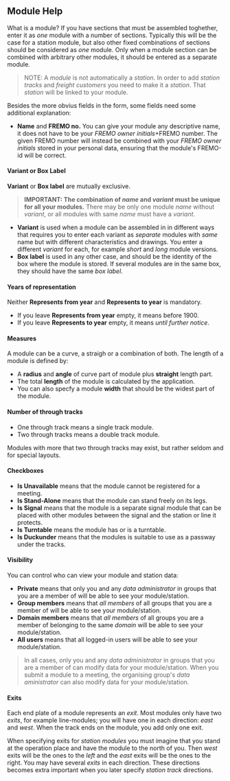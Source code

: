 ﻿## Module Help
What is a module? If you have sections that must be assembled toghether, enter it as *one* module with a number of sections.
Typically this will be the case for a station module, but also other fixed combinations of sections should be considered as *one* module.
Only when a module section can be combined with arbitrary other modules, it should be entered as a separate module.
 
> NOTE: A *module* is not automatically a *station*. In order to add *station tracks* and *freight customers* you need to make it a *station*.
> That *station* will be linked to your module.

Besides the more obvius fields in the form, some fields need some additional explanation:
- **Name** and **FREMO no.**
You can give your module any descriptive name, it does not have to be your *FREMO owner initials*+FREMO number.
The given FREMO number will instead be combined with your *FREMO owner initials* stored in your personal data, ensuring that the module's FREMO-id will be correct.
#### Variant or Box Label
**Variant** or **Box label** are mutually exclusive. 
> **IMPORTANT: The combination of *name* and *variant* must be unique for all your modules.**
> There may be only one module *name* without *variant*, or all modules with same *name* must have a *variant*. 
- **Variant** is used when a module can be assembled in in different ways 
that requires you to enter each variant as *separate* modules with *same* name 
but with different characteristics and drawings. You enter a different *variant* for each, for example *short* and *long* module versions.
- **Box label** is used in any other case, and should be the identity of the box where the module is stored. If several modules are in the same box, they should have the same *box label*.
#### Years of representation
Neither **Represents from year** and **Represents to year** is mandatory.
- If you leave **Represents from year** empty, it means before 1900.
- If you leave **Represents to year** empty, it means *until further notice*.
#### Measures
A module can be a curve, a straigh or a combination of both. The length of a module is defined by:
- A **radius** and **angle** of curve part of module plus **straight** length part.
- The total **length** of the module is calculated by the application.
- You can also specfy a module **width** that should be the widest part of the module.
#### Number of through tracks
- One through track means a single track module.
- Two through tracks means a double track module.

Modules with more that two through tracks may exist, but rather seldom and for special layouts.
#### Checkboxes
- **Is Unavailable** means that the module cannot be registered for a meeting.
- **Is Stand-Alone** means that the module can stand freely on its legs. 
- **Is Signal** means that the module is a separate signal module that can be placed with other modules 
between the signal and the station or line it protects.
- **Is Turntable** means the module has or is a turntable.
- **Is Duckunder** means that the modules is suitable to use as a passway under the tracks. 
#### Visibility
You can control who can view your module and station data:
- **Private** means that only you and any *data administrator* in groups that you are a member of will be able to see your module/station.
- **Group members** means that *all members* of all groups that you are a member of will be able to see your module/station.
- **Domain members** means that *all members* of all groups you are a member of belonging to the same *domain* will be able to see your module/station.
- **All users** means that all logged-in users will be able to see your module/station.
>In all cases, only you and any *data administrator* in groups that you are a member of can modify data for your module/station. 
>When you submit a module to a meeting, the organising group's *data aministrator* can also modify data for your module/station. 

#### Exits
Each end plate of a module represents an *exit*.
Most modules only have two *exits*, for example line-modules; you will have one in each direction: *east* and *west*.
When the track ends on the module, you add only one exit.

When specifying exits for *station modules* you must imagine that you stand at the operation place and have the module to the north of you.
Then *west* exits will be the ones to the *left* and the *east* exits will be the ones to the right.
You may have several *exits* in each direction.
These directions becomes extra important when you later specify *station track* directions.

